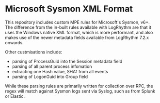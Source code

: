 # Microsoft Sysmon XML Format

This repository includes custom MPE rules for Microsoft's Sysmon, v6+. The difference from the in-built rules available with LogRhythm are that it uses the Windows native XML format, which is more performant, and also makes use of the newer metadata fields available from LogRhythm 7.2.x onwards.

Other custmisations include:
* parsing of ProcessGuid into the Session metadata field
* parsing of all parent process infomation
* extracting one Hash value, SHA1 from all events
* parsing of LogonGuid into Group field

While these parsing rules are primarily written for collection over RPC, the regex will match against Sysmon logs sent via Syslog, such as from Splunk or Elastic.
